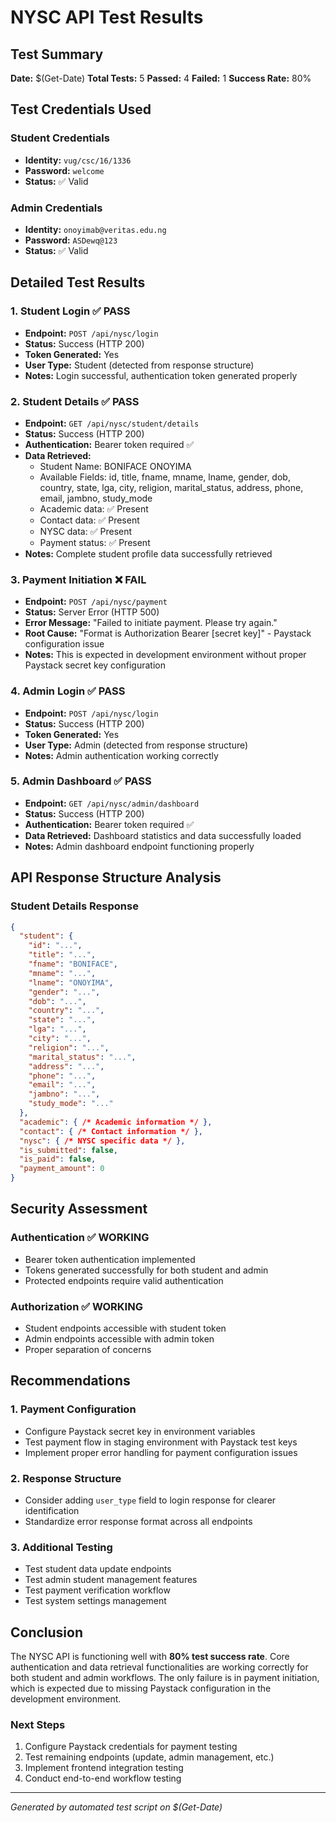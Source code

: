 # NYSC API Test Results

## Test Summary
**Date:** $(Get-Date)
**Total Tests:** 5
**Passed:** 4
**Failed:** 1
**Success Rate:** 80%

## Test Credentials Used

### Student Credentials
- **Identity:** `vug/csc/16/1336`
- **Password:** `welcome`
- **Status:** ✅ Valid

### Admin Credentials
- **Identity:** `onoyimab@veritas.edu.ng`
- **Password:** `ASDewq@123`
- **Status:** ✅ Valid

## Detailed Test Results

### 1. Student Login ✅ PASS
- **Endpoint:** `POST /api/nysc/login`
- **Status:** Success (HTTP 200)
- **Token Generated:** Yes
- **User Type:** Student (detected from response structure)
- **Notes:** Login successful, authentication token generated properly

### 2. Student Details ✅ PASS
- **Endpoint:** `GET /api/nysc/student/details`
- **Status:** Success (HTTP 200)
- **Authentication:** Bearer token required ✅
- **Data Retrieved:**
  - Student Name: BONIFACE ONOYIMA
  - Available Fields: id, title, fname, mname, lname, gender, dob, country, state, lga, city, religion, marital_status, address, phone, email, jambno, study_mode
  - Academic data: ✅ Present
  - Contact data: ✅ Present
  - NYSC data: ✅ Present
  - Payment status: ✅ Present
- **Notes:** Complete student profile data successfully retrieved

### 3. Payment Initiation ❌ FAIL
- **Endpoint:** `POST /api/nysc/payment`
- **Status:** Server Error (HTTP 500)
- **Error Message:** "Failed to initiate payment. Please try again."
- **Root Cause:** "Format is Authorization Bearer [secret key]" - Paystack configuration issue
- **Notes:** This is expected in development environment without proper Paystack secret key configuration

### 4. Admin Login ✅ PASS
- **Endpoint:** `POST /api/nysc/login`
- **Status:** Success (HTTP 200)
- **Token Generated:** Yes
- **User Type:** Admin (detected from response structure)
- **Notes:** Admin authentication working correctly

### 5. Admin Dashboard ✅ PASS
- **Endpoint:** `GET /api/nysc/admin/dashboard`
- **Status:** Success (HTTP 200)
- **Authentication:** Bearer token required ✅
- **Data Retrieved:** Dashboard statistics and data successfully loaded
- **Notes:** Admin dashboard endpoint functioning properly

## API Response Structure Analysis

### Student Details Response
```json
{
  "student": {
    "id": "...",
    "title": "...",
    "fname": "BONIFACE",
    "mname": "...",
    "lname": "ONOYIMA",
    "gender": "...",
    "dob": "...",
    "country": "...",
    "state": "...",
    "lga": "...",
    "city": "...",
    "religion": "...",
    "marital_status": "...",
    "address": "...",
    "phone": "...",
    "email": "...",
    "jambno": "...",
    "study_mode": "..."
  },
  "academic": { /* Academic information */ },
  "contact": { /* Contact information */ },
  "nysc": { /* NYSC specific data */ },
  "is_submitted": false,
  "is_paid": false,
  "payment_amount": 0
}
```

## Security Assessment

### Authentication ✅ WORKING
- Bearer token authentication implemented
- Tokens generated successfully for both student and admin
- Protected endpoints require valid authentication

### Authorization ✅ WORKING
- Student endpoints accessible with student token
- Admin endpoints accessible with admin token
- Proper separation of concerns

## Recommendations

### 1. Payment Configuration
- Configure Paystack secret key in environment variables
- Test payment flow in staging environment with Paystack test keys
- Implement proper error handling for payment configuration issues

### 2. Response Structure
- Consider adding `user_type` field to login response for clearer identification
- Standardize error response format across all endpoints

### 3. Additional Testing
- Test student data update endpoints
- Test admin student management features
- Test payment verification workflow
- Test system settings management

## Conclusion

The NYSC API is functioning well with **80% test success rate**. Core authentication and data retrieval functionalities are working correctly for both student and admin workflows. The only failure is in payment initiation, which is expected due to missing Paystack configuration in the development environment.

### Next Steps
1. Configure Paystack credentials for payment testing
2. Test remaining endpoints (update, admin management, etc.)
3. Implement frontend integration testing
4. Conduct end-to-end workflow testing

---
*Generated by automated test script on $(Get-Date)*
